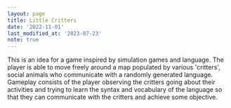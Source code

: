 ```yaml
---
layout: page
title: Little Critters
date: '2022-11-01'
last_modified_at: '2023-07-23'
note: true
---
```


This is an idea for a game inspired by simulation games and language. The player is able to move freely around a map populated by various 'critters', social animals who communicate with a randomly generated language. Gameplay consists of the player observing the critters going about their activities and trying to learn the syntax and vocabulary of the language so that they can communicate with the critters and achieve some objective.

